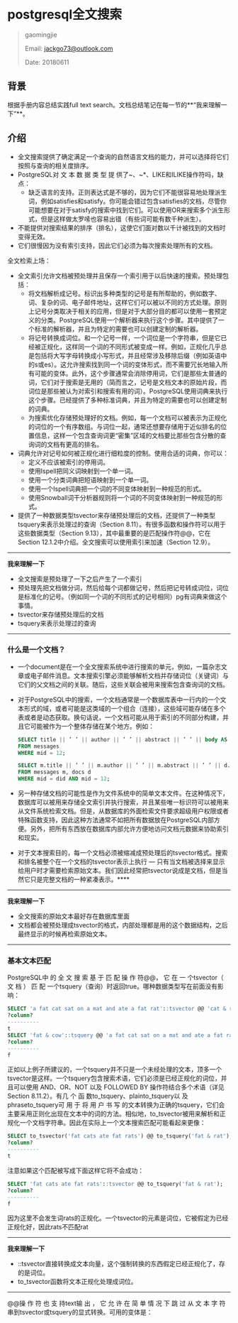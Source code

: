 # postgresql全文搜索

> gaomingjie
>
> Email: jackgo73@outlook.com
>
> Date:  20180611

## 背景

根据手册内容总结实践full text search。文档总结笔记在每一节的**“我来理解一下”**。

## 介绍

- 全文搜索提供了确定满足一个查询的自然语言文档的能力，并可以选择将它们按照与查询的相关度排序。
- PostgreSQL对 文 本 数 据 类 型 提 供了~、~*、LIKE和ILIKE操作符吗，缺点：
  - 缺乏语言的支持。正则表达式是不够的，因为它们不能很容易地处理派生词，例如satisfies和satisfy。你可能会错过包含satisfies的文档，尽管你可能想要在对于satisfy的搜索中找到它们。可以使用OR来搜索多个派生形式，但是这样做太罗嗦也容易出错（有些词可能有数千种派生）。 
- 不能提供对搜索结果的排序（排名），这使它们面对数以千计被找到的文档时变得无效。 
- 它们很慢因为没有索引支持，因此它们必须为每次搜索处理所有的文档。 



全文检索上场：

- 全文索引允许文档被预处理并且保存一个索引用于以后快速的搜索。预处理包括： 
  - 将文档解析成记号。标识出多种类型的记号是有所帮助的，例如数字、词、复杂的词、电子邮件地址，这样它们可以被以不同的方式处理。原则上记号分类取决于相关的应用，但是对于大部分目的都可以使用一套预定义的分类。PostgreSQL使用一个解析器来执行这个步骤。其中提供了一个标准的解析器，并且为特定的需要也可以创建定制的解析器。 
  - 将记号转换成词位。和一个记号一样，一个词位是一个字符串，但是它已经被正规化，这样同一个词的不同形式被变成一样。例如，正规化几乎总是包括将大写字母转换成小写形式，并且经常涉及移除后缀（例如英语中的s或es）。这允许搜索找到同一个词的变体形式，而不需要冗长地输入所有可能的变体。此外，这个步骤通常会消除停用词，它们是那些太普通的词，它们对于搜索是无用的（简而言之，记号是文档文本的原始片段，而词位是那些被认为对索引和搜索有用的词）。PostgreSQL使用词典来执行这个步骤。已经提供了多种标准词典，并且为特定的需要也可以创建定制的词典。 
  - 为搜索优化存储预处理好的文档。例如，每一个文档可以被表示为正规化的词位的一个有序数组。与词位一起，通常还想要存储用于近似排名的位置信息，这样一个包含查询词更“密集”区域的文档要比那些包含分散的查询词的文档有更高的排名。
- 词典允许对记号如何被正规化进行细粒度的控制。使用合适的词典，你可以： 
  - 定义不应该被索引的停用词。
  - 使用Ispell把同义词映射到一个单一词。
  - 使用一个分类词典把短语映射到一个单一词。
  - 使用一个Ispell词典把一个词的不同变体映射到一种规范的形式。
  - 使用Snowball词干分析器规则将一个词的不同变体映射到一种规范的形式。 
- 提供了一种数据类型tsvector来存储预处理后的文档，还提供了一种类型tsquery来表示处理过的查询（Section 8.11）。有很多函数和操作符可以用于这些数据类型（Section 9.13），其中最重要的是匹配操作符@@，它在Section 12.1.2中介绍。全文搜索可以使用索引来加速（Section 12.9）。 

---

**我来理解一下**

- 全文搜索是预处理了一下之后产生了一个索引
- 预处理先把文档做分词，然后给每个词都做记号，然后把记号转成词位，词位是标准化的记号。（例如同一个词的不同形式的记号相同）pg有词典来做这个事情。
- tsvector来存储预处理后的文档 
- tsquery来表示处理过的查询 

---

### 什么是一个文档？ 

- 一个document是在一个全文搜索系统中进行搜索的单元，例如，一篇杂志文章或电子邮件消息。文本搜索引擎必须能够解析文档并存储词位（关键词）与它们的父文档之间的关联。随后，这些关联会被用来搜索包含查询词的文档。

- 对于PostgreSQL中的搜索，一个文档通常是一个数据库表中一行内的一个文本形式的域，或者可能是这类域的一个组合（连接），这些域可能存储在多个表或者是动态获取。换句话说，一个文档可能从用于索引的不同部分构建，并且它可能被作为一个整体存储在某个地方。例如：

   ```sql
   SELECT title || ’ ’ || author || ’ ’ || abstract || ’ ’ || body AS document
   FROM messages
   WHERE mid = 12;
   ```
   ```sql
   SELECT m.title || ’ ’ || m.author || ’ ’ || m.abstract || ’ ’ || d.body AS document
   FROM messages m, docs d
   WHERE mid = did AND mid = 12;
   ```

- 另一种存储文档的可能性是作为文件系统中的简单文本文件。在这种情况下，数据库可以被用来存储全文索引并执行搜索，并且某些唯一标识符可以被用来从文件系统检索文档。但是，从数据库的外面检索文件要求超级用户权限或者特殊函数支持，因此这种方法通常不如把所有数据放在PostgreSQL内部方便。另外，把所有东西放在数据库内部允许方便地访问文档元数据来协助索引和现实。

- 对于文本搜索目的，每一个文档必须被缩减成预处理后的tsvector格式。搜索和排名被整个在一个文档的tsvector表示上执行 — 只有当文档被选择来显示给用户时才需要检索原始文本。我们因此经常把tsvector说成是文档，但是当然它只是完整文档的一种紧凑表示。****

---

**我来理解一下**

- 全文搜索的原始文本最好存在数据库里面
- 文档都会被预处理成tsvector的格式，内部处理都是用的这个数据结构，之后最终显示的时候再检索原始文本。

---

### 基本文本匹配 

PostgreSQL中 的 全 文 搜 索 基 于 匹 配 操 作 符@@， 它 在 一 个tsvector（ 文 档 ） 匹 配 一个tsquery（查询）时返回true。哪种数据类型写在前面没有影响：

```sql
SELECT 'a fat cat sat on a mat and ate a fat rat'::tsvector @@ 'cat & rat'::tsquery;
?column?
----------
t
SELECT 'fat & cow'::tsquery @@ 'a fat cat sat on a mat and ate a fat rat'::tsvector;
?column?
----------
f
```



正如以上例子所建议的，一个tsquery并不只是一个未经处理的文本，顶多一个tsvector是这样。一个tsquery包含搜索术语，它们必须是已经正规化的词位，并且可以使用 AND、OR、NOT 以及 FOLLOWED BY 操作符结合多个术语（详见Section 8.11.2）。有几 个 函 数to_tsquery、plainto_tsquery以 及phraseto_tsquery可 用 于 将 用 户 书 写 的文本转换为正确的tsquery，它们会主要采用正则化出现在文本中的词的方法。相似地，to_tsvector被用来解析和正规化一个文档字符串。因此在实际上一个文本搜索匹配可能看起来更像： 

```sql
SELECT to_tsvector('fat cats ate fat rats') @@ to_tsquery('fat & rat');
?column?
----------
t
```

注意如果这个匹配被写成下面这样它将不会成功： 

```sql
SELECT 'fat cats ate fat rats'::tsvector @@ to_tsquery('fat & rat');
?column?
----------
f
```

因为这里不会发生词rats的正规化。一个tsvector的元素是词位，它被假定为已经正规化好，因此rats不匹配rat 

---

**我来理解一下**

- ::tsvector直接转换成文本向量，这个强制转换的东西假定已经正规化了，存的是词位。
- to_tsvector函数将文本正规化处理成词位。

---

@@操 作 符 也 支 持text输 出 ， 它 允 许 在 简 单 情 况 下 跳 过 从 文 本 字 符 串到tsvector或tsquery的显式转换。可用的变体是： 